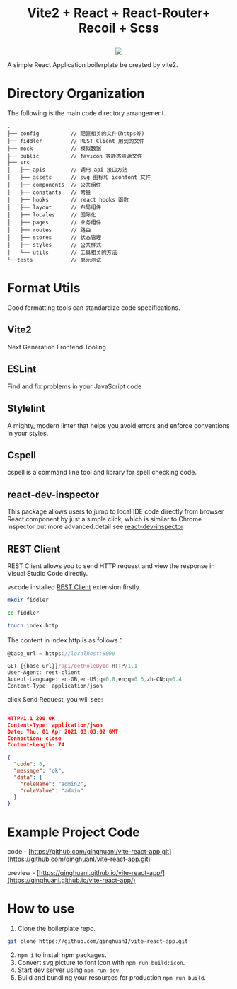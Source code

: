 # <p align=center>Vite2 + React + React-Router+ Recoil + Scss</p>

<div align=center><img src="https://vitejs.dev/logo.svg"/></div>

A simple React Application boilerplate be created by vite2.

# Directory Organization

The following is the main code directory arrangement.

```
.
├── config          // 配置相关的文件(https等)
├── fiddler         // REST Client 用到的文件
├── mock            // 模拟数据
├── public          // favicon 等静态资源文件
├── src
│   ├── apis        // 调用 api 接口方法
│   ├── assets      // svg 图标和 iconfont 文件
│   │── components  // 公共组件
│   ├── constants   // 常量
│   ├── hooks       // react hooks 函数
│   ├── layout      // 布局组件
│   ├── locales     // 国际化
│   ├── pages       // 业务组件
│   ├── routes      // 路由
│   ├── stores      // 状态管理
│   ├── styles      // 公共样式
│   └── utils       // 工具相关的方法
└──tests            // 单元测试
```

# Format Utils

Good formatting tools can standardize code specifications.

## Vite2

Next Generation Frontend Tooling

## ESLint

Find and fix problems in your JavaScript code

## Stylelint

A mighty, modern linter that helps you avoid errors and enforce conventions in your styles.

## Cspell

cspell is a command line tool and library for spell checking code.

## react-dev-inspector

This package allows users to jump to local IDE code directly from browser React component by just a simple click, which is similar to Chrome inspector but more advanced.detail see [react-dev-inspector](https://github.com/zthxxx/react-dev-inspector#readme)

## REST Client

REST Client allows you to send HTTP request and view the response in Visual Studio Code directly.

vscode installed [REST Client](https://marketplace.visualstudio.com/items?itemName=humao.rest-client) extension firstly.

```sh
mkdir fiddler

cd fiddler

touch index.http
```

The content in index.http is as follows：

```js
@base_url = https://localhost:8000

GET {{base_url}}/api/getRoleById HTTP/1.1
User-Agent: rest-client
Accept-Language: en-GB,en-US;q=0.8,en;q=0.6,zh-CN;q=0.4
Content-Type: application/json

```

click Send Request, you will see:

```json

HTTP/1.1 200 OK
Content-Type: application/json
Date: Thu, 01 Apr 2021 03:03:02 GMT
Connection: close
Content-Length: 74

{
  "code": 0,
  "message": "ok",
  "data": {
    "roleName": "admin2",
    "roleValue": "admin"
  }
}

```

# Example Project Code

code - [https://github.com/qinghuanI/vite-react-app.git](https://github.com/qinghuanI/vite-react-app.git)

preview - [https://qinghuani.github.io/vite-react-app/](https://qinghuani.github.io/vite-react-app/)

# How to use

1. Clone the boilerplate repo.

```sh
git clone https://github.com/qinghuanI/vite-react-app.git
```

2. `npm i` to install npm packages.
3. Convert svg picture to font icon with `npm run build:icon`.
4. Start dev server using `npm run dev`.
5. Build and bundling your resources for production `npm run build`.
